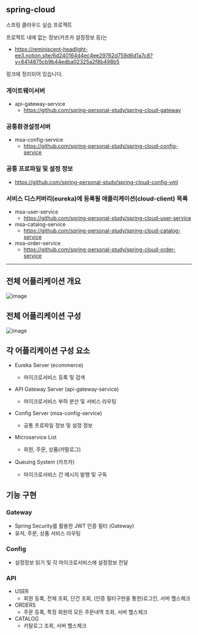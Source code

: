 ## spring-cloud
스프링 클라우드 실습 프로젝트

프로젝트 내에 없는 정보(카프카 설정정보 등)는 
- https://reminiscent-headlight-ee3.notion.site/6d240164d4ec4ee29762d759d6d1a7c8?v=6414875cb9b44edba02325a2f8b498b5

링크에 정리되어 있습니다.


### 게이트웨이서버
- api-gateway-service
  - https://github.com/spring-personal-study/spring-cloud-gateway


### 공통환경설정서버
- msa-config-service
  - https://github.com/spring-personal-study/spring-cloud-config-service


### 공통 프로파일 및 설정 정보
- https://github.com/spring-personal-study/spring-cloud-config-yml


### 서비스 디스커버리(eureka)에 등록될 애플리케이션(cloud-client) 목록
- msa-user-service
  - https://github.com/spring-personal-study/spring-cloud-user-service
- msa-catalog-service
  - https://github.com/spring-personal-study/spring-cloud-catalog-service
- msa-order-service
  - https://github.com/spring-personal-study/spring-cloud-order-service


--- 

## 전체 어플리케이션 개요

![image](https://user-images.githubusercontent.com/37533326/161421789-a7657d88-6ff6-4afc-a902-c46c146348af.png)



## 전체 어플리케이션 구성

![image](https://user-images.githubusercontent.com/37533326/161421623-9cedb1be-6c99-46d1-8f39-3d7f79a0ecf7.png)


## 각 어플리케이션 구성 요소

- Eureka Server (ecommerce)
  - 마이크로서비스 등록 및 검색

- API Gateway Server (api-gateway-service)
  - 마이크로서비스 부하 분산 및 서비스 라우팅

- Config Server (msa-config-service)
  - 공통 프로파일 정보 및 설정 정보

- Microservice List
  - 회원, 주문, 상품(카탈로그) 

- Queuing System (카프카)
  - 마이크로서비스 간 메시지 발행 및 구독

## 기능 구현

### Gateway
- Spring Security를 활용한 JWT 인증 필터 (Gateway) 
- 유저, 주문, 상품 서비스 라우팅

### Config
- 설정정보 읽기 및 각 마이크로서비스에 설정정보 전달

### API
- USER
  - 회원 등록, 전체 조회, 단건 조회, (인증 필터구현을 통한)로그인, 서버 헬스체크
- ORDERS
  - 주문 등록, 특정 회원의 모든 주문내역 조회, 서버 헬스체크
- CATALOG
  - 카탈로그 조회, 서버 헬스체크
